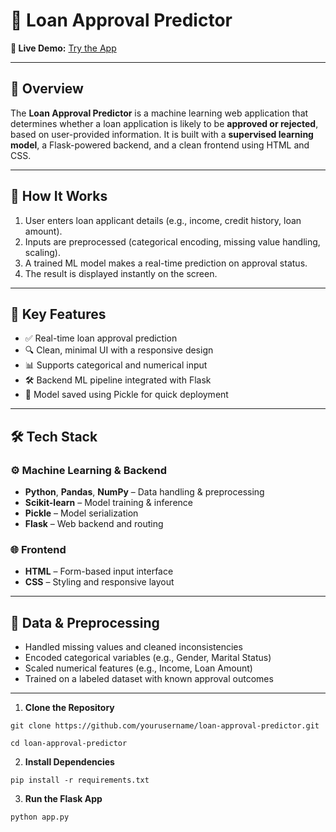# 🏦 Loan Approval Predictor

**🔗 Live Demo:** [Try the App](https://loan-approval-predictor-xr70.onrender.com)

---

## 📌 Overview

The **Loan Approval Predictor** is a machine learning web application that determines whether a loan application is likely to be **approved or rejected**, based on user-provided information. It is built with a **supervised learning model**, a Flask-powered backend, and a clean frontend using HTML and CSS.

---

## 🧠 How It Works

1. User enters loan applicant details (e.g., income, credit history, loan amount).
2. Inputs are preprocessed (categorical encoding, missing value handling, scaling).
3. A trained ML model makes a real-time prediction on approval status.
4. The result is displayed instantly on the screen.

---

## 🚀 Key Features

- ✅ Real-time loan approval prediction
- 🔍 Clean, minimal UI with a responsive design
- 📊 Supports categorical and numerical input
- 🛠️ Backend ML pipeline integrated with Flask
- 💾 Model saved using Pickle for quick deployment

---

## 🛠️ Tech Stack

### ⚙️ Machine Learning & Backend
- **Python**, **Pandas**, **NumPy** – Data handling & preprocessing
- **Scikit-learn** – Model training & inference
- **Pickle** – Model serialization
- **Flask** – Web backend and routing

### 🌐 Frontend
- **HTML** – Form-based input interface
- **CSS** – Styling and responsive layout

---

## 🧪 Data & Preprocessing

- Handled missing values and cleaned inconsistencies
- Encoded categorical variables (e.g., Gender, Marital Status)
- Scaled numerical features (e.g., Income, Loan Amount)
- Trained on a labeled dataset with known approval outcomes

---

1. **Clone the Repository**

```git clone https://github.com/yourusername/loan-approval-predictor.git```

```cd loan-approval-predictor```

2. **Install Dependencies**

```pip install -r requirements.txt```

3. **Run the Flask App**

```python app.py```
